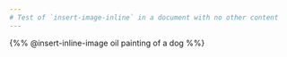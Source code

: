 ```yaml
---
# Test of `insert-image-inline` in a document with no other content
---
```


{%% @insert-inline-image oil painting of a dog %%}
